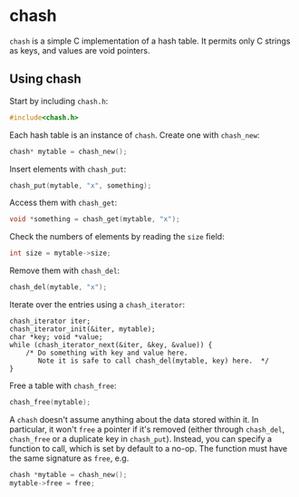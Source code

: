 chash
=====

`chash` is a simple C implementation of a hash table. It permits only
C strings as keys, and values are void pointers.

Using chash
-----------

Start by including `chash.h`:

```c
#include<chash.h>
```

Each hash table is an instance of `chash`. Create one with `chash_new`:

```c
chash* mytable = chash_new();
```

Insert elements with `chash_put`:

```c
chash_put(mytable, "x", something);
```

Access them with `chash_get`:

```c
void *something = chash_get(mytable, "x");
```

Check the numbers of elements by reading the `size` field:

```c
int size = mytable->size;
```

Remove them with `chash_del`:

```c
chash_del(mytable, "x");
```

Iterate over the entries using a `chash_iterator`:

```
chash_iterator iter;
chash_iterator_init(&iter, mytable);
char *key; void *value;
while (chash_iterator_next(&iter, &key, &value)) {
    /* Do something with key and value here.
       Note it is safe to call chash_del(mytable, key) here.  */
}
```

Free a table with `chash_free`:

```c
chash_free(mytable);
```

A `chash` doesn't assume anything about the data stored within it. In
particular, it won't `free` a pointer if it's removed (either through
`chash_del`, `chash_free` or a duplicate key in `chash_put`). Instead, you
can specify a function to call, which is set by default to a no-op. 
The function must have the same signature as `free`, e.g.

```c
chash *mytable = chash_new();
mytable->free = free;
```
